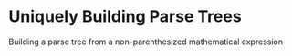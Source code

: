 # Uniquely Building Parse Trees
 Building a parse tree from a non-parenthesized mathematical expression
